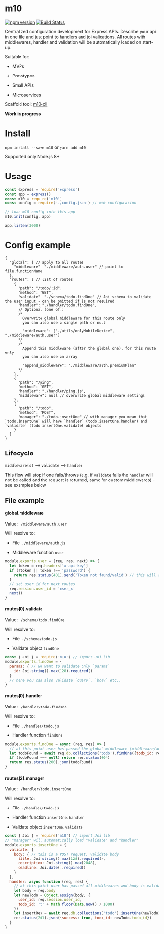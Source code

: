 # m10

[![npm version](https://badge.fury.io/js/m10.svg)](https://badge.fury.io/js/m10) 
[![Build Status](https://travis-ci.org/V3RITAS-UTD/m10.svg?branch=master)](https://travis-ci.org/V3RITAS-UTD/m10)

Centralized configuration development for Express APIs.
Describe your api in one file and just point to handlers and joi validations.
All routes with middlewares, handler and validation will be automatically loaded on start-up.

Suitable for:

 * MVPs

 * Prototypes

 * Small APIs

 * Microservices


Scaffold tool: [m10-cli](https://github.com/V3RITAS-UTD/m10-cli)


**Work in progress**


# Install

`npm install --save m10` or `yarn add m10`

Supported only Node.js 8+

# Usage

```js
const express = require('express')
const app = express()
const m10 = require('m10')
const config = require('./config.json') // m10 configuration

// load m10 config into this app
m10.init(config, app)

app.listen(3000)

```


# Config example

```
{
  "global": { // apply to all routes
    "middleware": "./middleware/auth.user" // point to file.functionName
  },
  "routes": [ // list of routes
    {
      "path": "/todo/:id",
      "method": "GET",
      "validate": "./schema/todo.findOne" // Joi schema to validate the user input - can be omitted if is not required
      "handler": "./handler/todo.findOne",
      // Optional (one of):
      /*
        Overwrite global middleware for this route only
        you can also use a single path or null

        "middleware": ["./utils/onlyMobileDevice", "./middleware/auth.user"]
      */
      /*
        Append this middleware (after the global one), for this route only
        you can also use an array

        "append_middleware": "./middleware/auth.premiumPlan"
      */
    },
    {
      "path": "/ping",
      "method": "GET",
      "handler": "./handler/ping.js",
      "middleware": null // overwrite global middleware settings
    },
    {
      "path": "/todo",
      "method": "POST",
      "manager": "./todo.insertOne" // with manager you mean that `todo.insertOne` will have `handler` (todo.insertOne.handler) and `validate` (todo.insertOne.validate) objects
    }
  ]
}
```

## Lifecycle

`middleware(s)` --> `validate` --> `handler`

This flow will stop if one fails/throws (e.g. if `validate` fails the `handler` will not be called and the request is returned, same for custom middlewares) - see examples below

## File example

#### global.middleware

Value: `./middleware/auth.user`

Will resolve to:

 * File: `./middleware/auth.js`

 * Middleware function `user`

```js
module.exports.user = (req, res, next) => {
  let token = req.headers['x-api-key']
  if (!token || token !== 'password') {
    return res.status(401).send('Token not found/valid') // this will return, validation and handler won't be called 
  }
  // set user id for next routes
  req.session.user_id = 'user_x'
  next()
}
```


#### routes[0].validate

Value: `./schema/todo.findOne`

Will resolve to:

 * File: `./schema/todo.js`

 * Validate object `findOne`


```js
const { Joi } = require('m10') // import Joi lib
module.exports.findOne = {
  params: { // we want to validate only `params`
    id: Joi.string().max(128).required()
  }
  // here you can also validate `query`, `body` etc..
}
```


#### routes[0].handler

Value: `./handler/todo.findOne`

Will resolve to:

 * File: `./handler/todo.js`

 * Handler function `findOne`

```js
module.exports.findOne = async (req, res) => {
  // at this point user has passed the global middleware (middleware/auth.user) and has entered a valid :id (schema/todo.findOne)
  let todoFound = await req.db.collections('todo').findOne({todo_id: req.params.id})
  if (todoFound === null) return res.status(404)
  return res.status(200).json(todoFound)
}
```

#### routes[2].manager

Value: `./handler/todo.insertOne`

Will resolve to:

 * File: `./handler/todo.js`

 * Handler function `insertOne.handler`

 * Validate object `insertOne.validate`

```js
const { Joi } = require('m10') // import Joi lib
// "manager" will automatically load "validate" and "handler" 
module.exports.insertOne = {
  validate: {
    body: { // this is a POST request, validate body
      title: Joi.string().max(128).required(),
      description: Joi.string().max(2048),
      deadline: Joi.date().required()
    }
  },
  handler: async function (req, res) {
    // at this point user has passed all middlewares and body is validated
    let body = req.body
    let newTodo = Object.assign(body, {
      user_id: req.session.user_id,
      todo_id: 't' + Math.floor(Date.now() / 1000)
    })
    let insertRes = await req.db.collections('todo').insertOne(newTodo)
    res.status(201).json({success: true, todo_id: newTodo.todo_id})
  }
}
```

